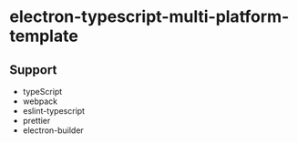 # electron-typescript-multi-platform-template

## Support
- typeScript
- webpack
- eslint-typescript
- prettier
- electron-builder